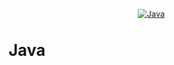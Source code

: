 <p align="center">
    <a href="https://github.com/Yaduttam95/Java">
        <img alt="Java" src="https://www.blockachain.gr/wp-content/uploads/2018/03/java-coffee-cup-logo.png" >
    </a>
</p>

# Java
